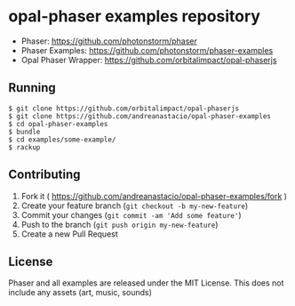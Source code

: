 # opal-phaser examples repository

* Phaser: https://github.com/photonstorm/phaser
* Phaser Examples: https://github.com/photonstorm/phaser-examples
* Opal Phaser Wrapper: https://github.com/orbitalimpact/opal-phaserjs

## Running

```
$ git clone https://github.com/orbitalimpact/opal-phaserjs
$ git clone https://github.com/andreanastacio/opal-phaser-examples
$ cd opal-phaser-examples
$ bundle
$ cd examples/some-example/
$ rackup
```

## Contributing

1. Fork it ( https://github.com/andreanastacio/opal-phaser-examples/fork )
2. Create your feature branch (`git checkout -b my-new-feature`)
3. Commit your changes (`git commit -am 'Add some feature'`)
4. Push to the branch (`git push origin my-new-feature`)
5. Create a new Pull Request

## License

Phaser and all examples are released under the MIT License. This does not include any assets (art, music, sounds)
